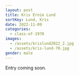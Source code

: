 ```yaml
---
layout: post
title: Kris Ernie Lund
sortKey: Lund, Kris
date: 2022-11-09
categories:
  - class-of-1970
images:
  - /assets/krislund2022_2.jpg
  - /assets/kris-lund-70.jpg
gender: male
---
```

E﻿ntry coming soon.